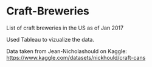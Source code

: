 # Craft-Breweries
List of craft breweries in the US as of Jan 2017

Used Tableau to vizualize the data.

Data taken from Jean-Nicholashould on Kaggle: https://www.kaggle.com/datasets/nickhould/craft-cans
